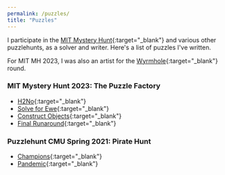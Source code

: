 ```yaml
---
permalink: /puzzles/
title: "Puzzles"
---
```


I participate in the [MIT Mystery Hunt](http://puzzles.mit.edu/){:target="_blank"} and various other puzzlehunts, as a solver and writer. Here's a list of puzzles I've written.

For MIT MH 2023, I was also an artist for the [Wyrmhole](https://puzzlefactory.place/wyrmhole){:target="_blank"} round.

### MIT Mystery Hunt 2023: The Puzzle Factory
- [H2No](https://interestingthings.museum/puzzles/h2no){:target="_blank"}
- [Solve for Ewe](https://puzzlefactory.place/basement/solve-for-ewe){:target="_blank"}
- [Construct Objects](https://puzzlefactory.place/puzzles/construct-objects){:target="_blank"}
- [Final Runaround](https://puzzlefactory.place/solutions/runaround){:target="_blank"}

### Puzzlehunt CMU Spring 2021: Pirate Hunt
- [Champions](https://puzzlehunt.club.cc.cmu.edu/puzzle/16068/){:target="_blank"}
- [Pandemic](https://puzzlehunt.club.cc.cmu.edu/puzzle/16067/){:target="_blank"}